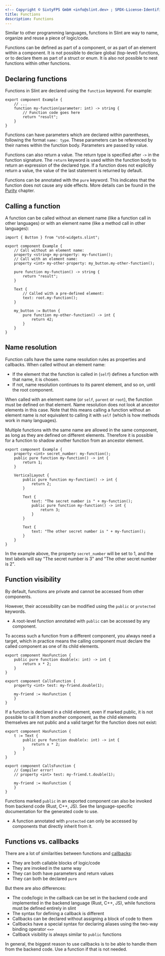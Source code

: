 ```yaml
---
<!-- Copyright © SixtyFPS GmbH <info@slint.dev> ; SPDX-License-Identifier: MIT -->
title: Functions
description: Functions
---
```


Similar to other programming languages, functions in Slint are way to name, organize and reuse
a piece of logic/code.

Functions can be defined as part of a component, or as part of an element within a component.
It is not possible to declare global (top-level) functions, or to declare them as part of a
struct or enum. It is also not possible to nest functions within other functions.

## Declaring functions

Functions in Slint are declared using the `function` keyword. For example:

```slint
export component Example {
    // ...
    function my-function(parameter: int) -> string {
        // Function code goes here
        return "result";
    }
}
```

Functions can have parameters which are declared within parentheses, following the format `name: type`.
These parameters can be referenced by their names within the function body. Parameters are passed by
value.

Functions can also return a value. The return type is specified after `->` in the function signature.
The `return` keyword is used within the function body to return an expression of the declared type.
If a function does not explicitly return a value, the value of the last statement is returned by default.

Functions can be annotated with the `pure` keyword.
This indicates that the function does not cause any side effects.
More details can be found in the [Purity](../concepts/purity.md) chapter.

## Calling a function

A function can be called without an element name (like a function call in other languages) or with
an element name (like a method call in other languages):

```slint
import { Button } from "std-widgets.slint"; 

export component Example {
    // Call without an element name:
    property <string> my-property: my-function();
    // Call with an element name:
    property <int> my-other-property: my_button.my-other-function();

    pure function my-function() -> string {
        return "result";
    }

    Text {
        // Called with a pre-defined element:
        text: root.my-function();
    }

    my_button := Button {
        pure function my-other-function() -> int {
            return 42;
        }
    }
}
```

## Name resolution

Function calls have the same name resolution rules as properties and callbacks. When called without
an element name:

- If the element that the function is called in (`self`) defines a function with that name, it is chosen.
- If not, name resolution continues to its parent element, and so on, until the root component.

When called with an element name (or `self`, `parent` or `root`), the function must be defined on that
element. Name resolution does not look at ancestor elements in this case. Note that this means
calling a function without an element name is _not_ equivalent to calling it with `self` (which is how methods work in many languages).

Multiple functions with the same name are allowed in the same component, as long as they are defined
on different elements. Therefore it is possible for a function to shadow another function from an ancestor
element.

```slint
export component Example {
    property <int> secret_number: my-function();
    public pure function my-function() -> int {
        return 1;
    }

    VerticalLayout {
        public pure function my-function() -> int {
            return 2;
        }

        Text {
            text: "The secret number is " + my-function();
            public pure function my-function() -> int {
                return 3;
            }
        }

        Text {
            text: "The other secret number is " + my-function();
        }
    }
}
```

In the example above, the property `secret_number` will be set to 1, and the text labels will say "The
secret number is 3" and "The other secret number is 2".

## Function visibility

By default, functions are private and cannot be accessed from other components.

However, their accessibility can be modified using the `public` or `protected` keywords.

- A root-level function annotated with `public` can be accessed by any component.

To access such a function from a different component, you always need a target, which in practice
means the calling component must declare the called component as one of its child elements.

```slint
export component HasFunction {
    public pure function double(x: int) -> int {
        return x * 2;
    }
}

export component CallsFunction {
    property <int> test: my-friend.double(1);

    my-friend := HasFunction {
    }
}
```

If a function is declared in a child element, even if marked public, it is not possible to call it
from another component, as the child elements themselves are not public and a valid target for the
function does not exist:

```slint
export component HasFunction {
    t := Text {
        public pure function double(x: int) -> int {
            return x * 2;
        }
    }
}

export component CallsFunction {
    // Compiler error!
    // property <int> test: my-friend.t.double(1);

    my-friend := HasFunction {
    }
}
```

Functions marked `public` in an exported component can also be invoked from backend code (Rust, C++, JS).
See the language-specific documentation for the generated code to use.

- A function annotated with `protected` can only be accessed by components that directly inherit from it.

## Functions vs. callbacks

There are a lot of similarities between functions and [callbacks](callbacks.md):

- They are both callable blocks of logic/code
- They are invoked in the same way
- They can both have parameters and return values
- They can both be declared `pure`

But there are also differences:

- The code/logic in the callback can be set in the backend code and implemented in the backend language
  (Rust, C++, JS), while functions must be defined entirely in slint
- The syntax for defining a callback is different
- Callbacks can be declared without assigning a block of code to them
- Callbacks have a special syntax for declaring aliases using the two-way binding operator `<=>`
- Callback visibility is always similar to `public` functions

In general, the biggest reason to use callbacks is to be able to handle them from the backend code. Use
a function if that is not needed.
